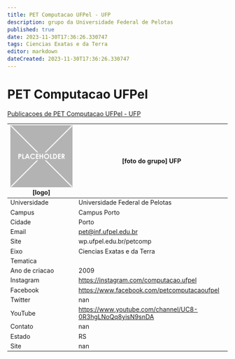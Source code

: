```yaml
---
title: PET Computacao UFPel - UFP
description: grupo da Universidade Federal de Pelotas
published: true
date: 2023-11-30T17:36:26.330747
tags: Ciencias Exatas e da Terra
editor: markdown
dateCreated: 2023-11-30T17:36:26.330747
---
```


# PET Computacao UFPel

[Publicacoes de PET Computacao UFPel - UFP](/atividade/186PETComputacaoUFPelUFP/feed.md)

| ![placeholder.png](/placeholder.png) [logo] | [foto do grupo] UFP         |
| ------------------------------------------- | ------------------------------------------------- |
| Universidade                                | Universidade Federal de Pelotas      |
| Campus                                      | Campus Porto            |
| Cidade                                      | Porto             |
| Email                                       | pet@inf.ufpel.edu.br             |
| Site                                        | wp.ufpel.edu.br/petcomp              |
| Eixo                                        | Ciencias Exatas e da Terra              |
| Tematica                                    |           |
| Ano de criacao                              | 2009        |
| Instagram                                   | https://instagram.com/computacao.ufpel         |
| Facebook                                    | https://www.facebook.com/petcomputacaoufpel          |
| Twitter                                     | nan           |
| YouTube                                     | https://www.youtube.com/channel/UC8-0R3hgLNoQq8yisN9snDA           |
| Contato                                     | nan         |
| Estado                                      |  RS            |
| Site                                        | nan |
